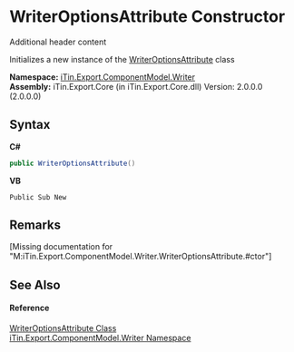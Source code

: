 # WriterOptionsAttribute Constructor 
Additional header content 

Initializes a new instance of the <a href="T_iTin_Export_ComponentModel_Writer_WriterOptionsAttribute">WriterOptionsAttribute</a> class

**Namespace:**&nbsp;<a href="N_iTin_Export_ComponentModel_Writer">iTin.Export.ComponentModel.Writer</a><br />**Assembly:**&nbsp;iTin.Export.Core (in iTin.Export.Core.dll) Version: 2.0.0.0 (2.0.0.0)

## Syntax

**C#**<br />
``` C#
public WriterOptionsAttribute()
```

**VB**<br />
``` VB
Public Sub New
```


## Remarks
\[Missing <remarks> documentation for "M:iTin.Export.ComponentModel.Writer.WriterOptionsAttribute.#ctor"\]

## See Also


#### Reference
<a href="T_iTin_Export_ComponentModel_Writer_WriterOptionsAttribute">WriterOptionsAttribute Class</a><br /><a href="N_iTin_Export_ComponentModel_Writer">iTin.Export.ComponentModel.Writer Namespace</a><br />